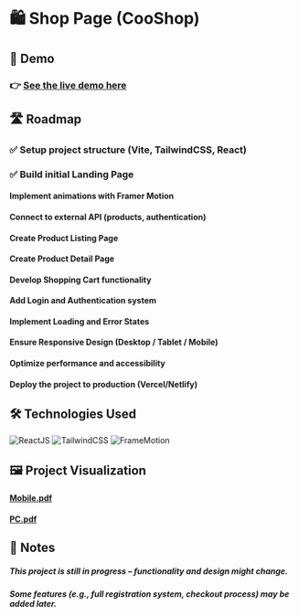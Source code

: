 # 🛍️ Shop Page (CooShop)

## 🚀 Demo

### 👉 [See the live demo here](cooshop.netlify.app)

## 🛣️ Roadmap

### ✅ Setup project structure (Vite, TailwindCSS, React)

### ✅ Build initial Landing Page

#### Implement animations with Framer Motion

#### Connect to external API (products, authentication)

#### Create Product Listing Page

#### Create Product Detail Page

#### Develop Shopping Cart functionality

#### Add Login and Authentication system

#### Implement Loading and Error States

#### Ensure Responsive Design (Desktop / Tablet / Mobile)

#### Optimize performance and accessibility

#### Deploy the project to production (Vercel/Netlify)

## 🛠️ Technologies Used

![ReactJS](https://img.shields.io/badge/react-19.1-61DBFB?style=for-the-badge&logo=react&logoColor=white)
![TailwindCSS](https://img.shields.io/badge/TailwindCSS-38bdf8?style=for-the-badge&logo=tailwindcss&logoColor=white)
![FrameMotion](https://img.shields.io/badge/FrameMotion-yellow?style=for-the-badge)

## 🖼️ Project Visualization

#### [Mobile.pdf](file/Mobile.pdf)

#### [PC.pdf](file/PC.pdf)

## 📌 Notes

##### This project is still in progress – functionality and design might change.

##### Some features (e.g., full registration system, checkout process) may be added later.
